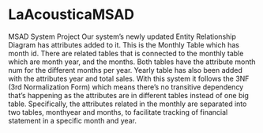# LaAcousticaMSAD
MSAD System Project
Our system’s newly updated Entity Relationship Diagram has attributes added to it. This is the Monthly Table which has month id. There are related tables that is connected to the monthly table which are month year, and the months. Both tables have the attribute month num for the different months per year. Yearly table has also been added with the attributes year and total sales. With this system it follows the 3NF (3rd Normalization Form) which means there’s no transitive dependency that’s happening as the attributes are in different tables instead of one big table. Specifically, the attributes related in the monthly are separated into two tables, monthyear and months, to facilitate tracking of financial statement in a specific month and year.
